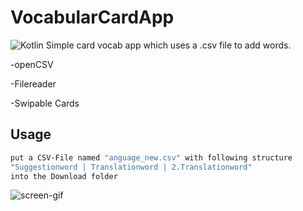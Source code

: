 # VocabularCardApp
![Kotlin](https://img.shields.io/badge/kotlin-%237F52FF.svg?style=for-the-badge&logo=kotlin&logoColor=white)
Simple card vocab app which uses a .csv file to add words.

-openCSV

-Filereader

-Swipable Cards

## Usage


```bash
put a CSV-File named "anguage_new.csv" with following structure
"Suggestionword | Translationword | 2.Translationword"
into the Download folder
```

![screen-gif](/play.gif)